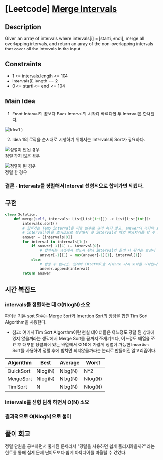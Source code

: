 # [Leetcode] [Merge Intervals](https://leetcode.com/problems/merge-intervals/)

## Description

Given an array of intervals where intervals[i] = [starti, endi], merge all overlapping intervals, and return an array of the non-overlapping intervals that cover all the intervals in the input.

## Constraints

- 1 <= intervals.length <= 104
- intervals[i].length == 2
- 0 <= starti <= endi <= 104

## Main Idea

1. Front Interval의 끝보다 Back Interval의 시작이 빠르다면 두 Interval은 합쳐진다.

![Idea1](https://user-images.githubusercontent.com/75469212/151913109-747c4289-2b64-4773-ad5e-49d28f0665cb.png)
)

2. Idea 1의 로직을 순서대로 시행하기 위해서는 Intervals의 Sort가 필요하다.

![정렬이 안된 경우](https://user-images.githubusercontent.com/75469212/151913141-de1a4aec-51e3-41a5-a0df-2c6ec42677f3.png)  
정렬 하지 않은 경우

![정렬이 된 경우](https://user-images.githubusercontent.com/75469212/151913259-4b97d660-c3b4-41e0-8941-afe78a5e6d22.png)  
정렬 한 경우

### 결론 - Intervals를 정렬해서 Interval 선형적으로 합져가면 되겠다.

## 구현

```py
class Solution:
    def merge(self, intervals: List[List[int]]) -> List[List[int]]:
        intervals.sort()
        # 합쳐가는 Temp interval을 따로 변수로 관리 하지 않고, answer의 마지막 요소로 사용하면서, 변수를 하나 줄일 수 있다.
        # interval[0]을 초기값으로 설정해서 첫 interval일 때의 예외처리를 할 수 있다.
        answer = [intervals[0]]
        for interval in intervals[1:]:
            if answer[-1][1] >= interval[0]:
                # 합쳐지는 과정에서 반드시 뒤의 interval의 끝이 더 뒤라는 보장이 없으므로 두 interval의 끝을 비교해서 합친다.
                answer[-1][1] = max(answer[-1][1], interval[1])
            else:
                # 합칠 수 없다면, 현재의 interval을 시작으로 다시 로직을 시작한다.
                answer.append(interval)
        return answer
```

## 시간 복잡도

### intervals를 정렬하는 데 O(NlogN) 소요

파이썬 기본 sort 함수는 Merge Sort와 Insertion Sort의 장점을 합친 Tim Sort Algorithm을 사용한다.

- 참고: 여기서 Tim Sort Algorithm이란 현실 데이터들은 어느정도 정렬 된 상태에 있지 않을까라는 생각에서 Merge Sort를 끝까지 쪼개기보다, 어느정도 배열을 쪼갠 후 대부분 정렬되어 있는 배열에서 O(N)에 가깝게 정렬이 가능한 Insertion Sort를 사용하여 정렬 후에 합치면 되지않을까라는 논리로 만들어진 알고리즘이다.

| Algorithm | Best    | Average | Worst   |
| --------- | ------- | ------- | ------- |
| QuickSort | Nlog(N) | Nlog(N) | N^2     |
| MergeSort | Nlog(N) | Nlog(N) | Nlog(N) |
| Tim Sort  | N       | Nlog(N) | Nlog(N) |

### Intervals를 선형 탐색 하면서 O(N) 소요

### 결과적으로 O(NlogN)으로 풀이

## 풀이 회고

정렬 단원을 공부하면서 풀게된 문제라서 "정렬을 사용하면 쉽게 풀리지않을까?" 라는 힌트를 통해 실제 문제 난이도보다 쉽게 아이디어를 떠올릴 수 있었다.
